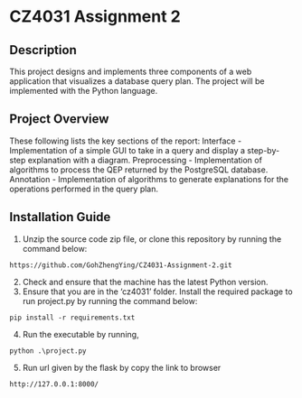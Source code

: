 # CZ4031 Assignment 2

## Description

This project designs and implements three components of a web application that visualizes a database query plan. The project will be implemented with the Python language.

## Project Overview

These following lists the key sections of the report:
Interface - Implementation of a simple GUI to take in a query and display a step-by-step explanation with a diagram.
Preprocessing - Implementation of algorithms to process the QEP returned by the PostgreSQL database.
Annotation - Implementation of algorithms to generate explanations for the operations performed in the query plan.

## Installation Guide

1. Unzip the source code zip file, or clone this repository by running the command below:

```
https://github.com/GohZhengYing/CZ4031-Assignment-2.git
```

2. Check and ensure that the machine has the latest Python version.
3. Ensure that you are in the ‘cz4031’ folder. Install the required package to run project.py by running the command below:

```
pip install -r requirements.txt
```

4. Run the executable by running,

```
python .\project.py
```

5. Run url given by the flask by copy the link to browser

```
http://127.0.0.1:8000/
```

